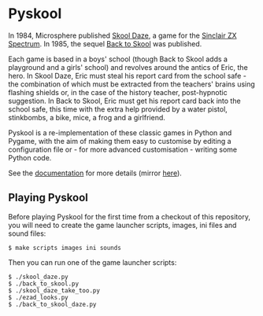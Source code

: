 Pyskool
=======
In 1984, Microsphere published
[Skool Daze](https://en.wikipedia.org/wiki/Skool_Daze), a game for the
[Sinclair ZX Spectrum](https://en.wikipedia.org/wiki/ZX_Spectrum). In 1985, the
sequel [Back to Skool](https://en.wikipedia.org/wiki/Back_to_Skool) was
published.

Each game is based in a boys' school (though Back to Skool adds a playground
and a girls' school) and revolves around the antics of Eric, the hero. In Skool
Daze, Eric must steal his report card from the school safe - the combination of
which must be extracted from the teachers' brains using flashing shields or, in
the case of the history teacher, post-hypnotic suggestion. In Back to Skool,
Eric must get his report card back into the school safe, this time with the
extra help provided by a water pistol, stinkbombs, a bike, mice, a frog and a
girlfriend.

Pyskool is a re-implementation of these classic games in Python and Pygame,
with the aim of making them easy to customise by editing a configuration file
or - for more advanced customisation - writing some Python code.

See the [documentation](https://skoolkid.github.io/pyskool/) for more details
(mirror [here](https://skoolkid.gitlab.io/pyskool/)).

Playing Pyskool
---------------
Before playing Pyskool for the first time from a checkout of this repository,
you will need to create the game launcher scripts, images, ini files and sound
files:

    $ make scripts images ini sounds

Then you can run one of the game launcher scripts:

    $ ./skool_daze.py
    $ ./back_to_skool.py
    $ ./skool_daze_take_too.py
    $ ./ezad_looks.py
    $ ./back_to_skool_daze.py
